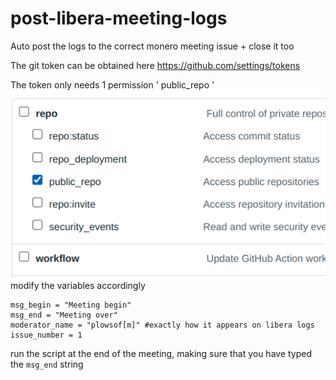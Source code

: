 # post-libera-meeting-logs
Auto post the logs to the correct monero meeting issue + close it too

The git token can be obtained here https://github.com/settings/tokens

The token only needs 1 permission ' public_repo '     
![token permission](https://raw.githubusercontent.com/plowsof/post-libera-meeting-logs/main/gitkey.png)    
modify the variables accordingly 
```
msg_begin = "Meeting begin"
msg_end = "Meeting over"
moderator_name = "plowsof[m]" #exactly how it appears on libera logs
issue_number = 1 
```
run the script at the end of the meeting, making sure that you have typed the ```msg_end``` string
